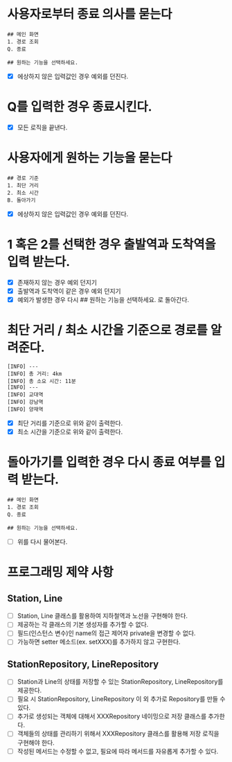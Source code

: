 # 사용자로부터 종료 의사를 묻는다

```
## 메인 화면
1. 경로 조회
Q. 종료

## 원하는 기능을 선택하세요.
```

- [x] 에상하지 않은 입력값인 경우 예외를 던진다.

# Q를 입력한 경우 종료시킨다.

- [x] 모든 로직을 끝낸다.

# 사용자에게 원하는 기능을 묻는다

```
## 경로 기준
1. 최단 거리
2. 최소 시간
B. 돌아가기
```

- [x] 에상하지 않은 입력값인 경우 예외를 던진다.

# 1 혹은 2를 선택한 경우 출발역과 도착역을 입력 받는다.

- [x] 존재하지 않는 경우 예외 던지기
- [x] 출발역과 도착역이 같은 경우 예외 던지기
- [x] 예외가 발생한 경우 다시 ## 원하는 기능을 선택하세요. 로 돌아간다.

# 최단 거리 / 최소 시간을 기준으로 경로를 알려준다.

```
[INFO] ---
[INFO] 총 거리: 4km
[INFO] 총 소요 시간: 11분
[INFO] ---
[INFO] 교대역
[INFO] 강남역
[INFO] 양재역
```

- [x] 최단 거리를 기준으로 위와 같이 출력한다.
- [x] 최소 시간을 기준으로 위와 같이 출력한다.

# 돌아가기를 입력한 경우 다시 종료 여부를 입력 받는다.

```
## 메인 화면
1. 경로 조회
Q. 종료

## 원하는 기능을 선택하세요.
```

- [ ] 위를 다시 물어본다.

# 프로그래밍 제약 사항

## Station, Line

- [ ] Station, Line 클래스를 활용하여 지하철역과 노선을 구현해야 한다.
- [ ] 제공하는 각 클래스의 기본 생성자를 추가할 수 없다.
- [ ] 필드(인스턴스 변수)인 name의 접근 제어자 private을 변경할 수 없다.
- [ ] 가능하면 setter 메소드(ex. setXXX)를 추가하지 않고 구현한다.

## StationRepository, LineRepository

- [ ] Station과 Line의 상태를 저장할 수 있는 StationRepository, LineRepository를 제공한다.
- [ ] 필요 시 StationRepository, LineRepository 이 외 추가로 Repository를 만들 수 있다.
- [ ] 추가로 생성되는 객체에 대해서 XXXRepository 네이밍으로 저장 클래스를 추가한다.
- [ ] 객체들의 상태를 관리하기 위해서 XXXRepository 클래스를 활용해 저장 로직을 구현해야 한다.
- [ ] 작성된 메서드는 수정할 수 없고, 필요에 따라 메서드를 자유롭게 추가할 수 있다.
